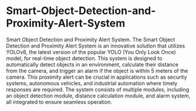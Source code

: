# Smart-Object-Detection-and-Proximity-Alert-System
Smart Object Detection and Proximity Alert System.
The Smart Object Detection and Proximity Alert System is an innovative solution that utilizes YOLOv8, the latest version of the popular YOLO (You Only Look Once) model, for real-time object detection. 
This system is designed to automatically detect objects in an environment, calculate their distance from the camera, and trigger an alarm if the object is within 5 meters of the camera. This proximity alert can be crucial in applications such as security systems, autonomous vehicles, and industrial automation where timely responses are required. 
The system consists of multiple modules, including an object detection module, distance calculation module, and alarm system, all integrated to ensure seamless operation.
